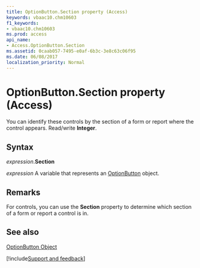 ```yaml
---
title: OptionButton.Section property (Access)
keywords: vbaac10.chm10603
f1_keywords:
- vbaac10.chm10603
ms.prod: access
api_name:
- Access.OptionButton.Section
ms.assetid: 0caab057-7495-e0af-6b3c-3e8c63c06f95
ms.date: 06/08/2017
localization_priority: Normal
---
```



# OptionButton.Section property (Access)

You can identify these controls by the section of a form or report where the control appears. Read/write  **Integer**.


## Syntax

_expression_.**Section**

_expression_ A variable that represents an [OptionButton](Access.OptionButton.md) object.


## Remarks

For controls, you can use the  **Section** property to determine which section of a form or report a control is in.


## See also


[OptionButton Object](Access.OptionButton.md)

[!include[Support and feedback](~/includes/feedback-boilerplate.md)]